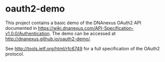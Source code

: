 oauth2-demo
===========
 
This project contains a basic demo of the DNAnexus OAuth2 API documented in
https://wiki.dnanexus.com/API-Specification-v1.0.0/Authentication. The demo can be accessed at 
http://dnanexus.github.io/oauth2-demo/.

See http://tools.ietf.org/html/rfc6749 for a full specification of the OAuth2 protocol.
